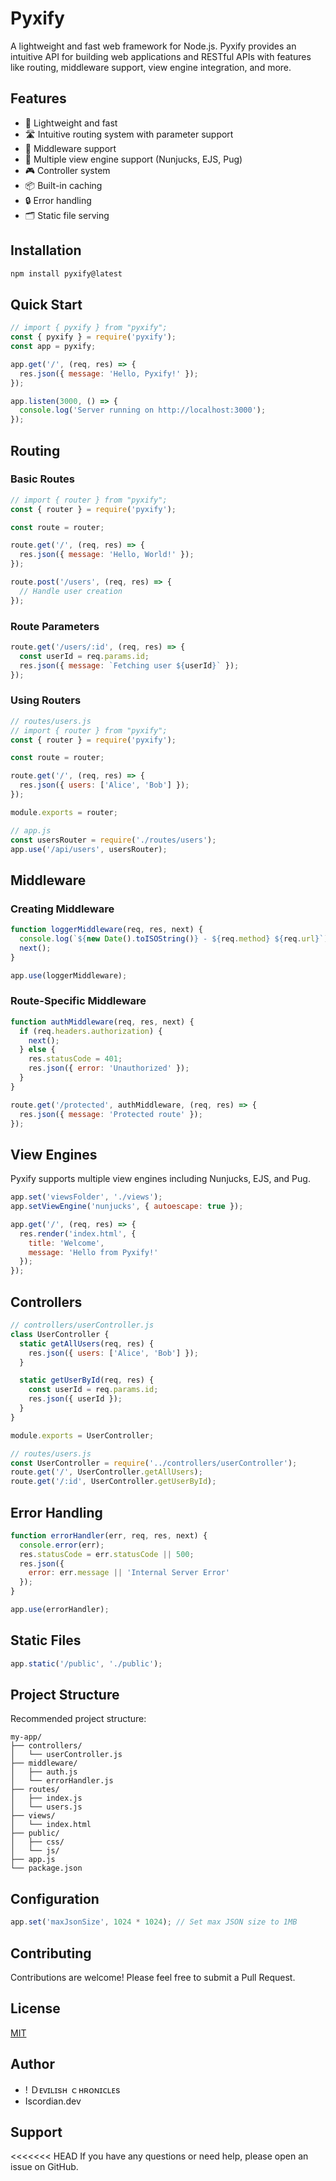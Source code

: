 # Pyxify

A lightweight and fast web framework for Node.js. Pyxify provides an intuitive API for building web applications and RESTful APIs with features like routing, middleware support, view engine integration, and more. 

## Features

- 🚀 Lightweight and fast
- 🛣️ Intuitive routing system with parameter support
- 🔄 Middleware support
- 🎨 Multiple view engine support (Nunjucks, EJS, Pug)
- 🎮 Controller system
- 📦 Built-in caching
- 🔒 Error handling
- 🗂️ Static file serving

## Installation

```bash
npm install pyxify@latest
```

## Quick Start

```javascript
// import { pyxify } from "pyxify";
const { pyxify } = require('pyxify');
const app = pyxify;

app.get('/', (req, res) => {
  res.json({ message: 'Hello, Pyxify!' });
});

app.listen(3000, () => {
  console.log('Server running on http://localhost:3000');
});
```

## Routing

### Basic Routes

```javascript
// import { router } from "pyxify";
const { router } = require('pyxify');

const route = router;

route.get('/', (req, res) => {
  res.json({ message: 'Hello, World!' });
});

route.post('/users', (req, res) => {
  // Handle user creation
});
```

### Route Parameters

```javascript
route.get('/users/:id', (req, res) => {
  const userId = req.params.id;
  res.json({ message: `Fetching user ${userId}` });
});
```

### Using Routers

```javascript
// routes/users.js
// import { router } from "pyxify";
const { router } = require('pyxify');

const route = router;

route.get('/', (req, res) => {
  res.json({ users: ['Alice', 'Bob'] });
});

module.exports = router;

// app.js
const usersRouter = require('./routes/users');
app.use('/api/users', usersRouter);
```

## Middleware

### Creating Middleware

```javascript
function loggerMiddleware(req, res, next) {
  console.log(`${new Date().toISOString()} - ${req.method} ${req.url}`);
  next();
}

app.use(loggerMiddleware);
```

### Route-Specific Middleware

```javascript
function authMiddleware(req, res, next) {
  if (req.headers.authorization) {
    next();
  } else {
    res.statusCode = 401;
    res.json({ error: 'Unauthorized' });
  }
}

route.get('/protected', authMiddleware, (req, res) => {
  res.json({ message: 'Protected route' });
});
```

## View Engines

Pyxify supports multiple view engines including Nunjucks, EJS, and Pug.

```javascript
app.set('viewsFolder', './views');
app.setViewEngine('nunjucks', { autoescape: true });

app.get('/', (req, res) => {
  res.render('index.html', {
    title: 'Welcome',
    message: 'Hello from Pyxify!'
  });
});
```

## Controllers

```javascript
// controllers/userController.js
class UserController {
  static getAllUsers(req, res) {
    res.json({ users: ['Alice', 'Bob'] });
  }

  static getUserById(req, res) {
    const userId = req.params.id;
    res.json({ userId });
  }
}

module.exports = UserController;

// routes/users.js
const UserController = require('../controllers/userController');
route.get('/', UserController.getAllUsers);
route.get('/:id', UserController.getUserById);
```

## Error Handling

```javascript
function errorHandler(err, req, res, next) {
  console.error(err);
  res.statusCode = err.statusCode || 500;
  res.json({
    error: err.message || 'Internal Server Error'
  });
}

app.use(errorHandler);
```

## Static Files

```javascript
app.static('/public', './public');
```

## Project Structure

Recommended project structure:

```plaintext
my-app/
├── controllers/
│   └── userController.js
├── middleware/
│   ├── auth.js
│   └── errorHandler.js
├── routes/
│   ├── index.js
│   └── users.js
├── views/
│   └── index.html
├── public/
│   ├── css/
│   └── js/
├── app.js
└── package.json
```

## Configuration

```javascript
app.set('maxJsonSize', 1024 * 1024); // Set max JSON size to 1MB
```

## Contributing

Contributions are welcome! Please feel free to submit a Pull Request.

## License

[MIT](LICENSE)

## Author
- ! Ｄᴇᴠɪʟɪѕʜ ｃʜʀᴏɴɪᴄʟᴇѕ
- Iscordian.dev

## Support

<<<<<<< HEAD
If you have any questions or need help, please open an issue on GitHub.
